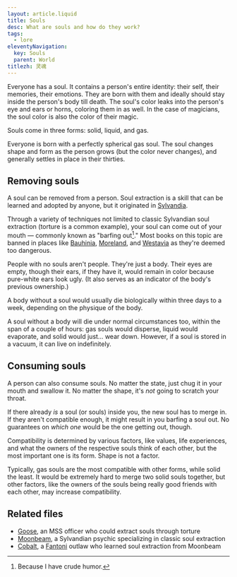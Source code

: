 ```yaml
---
layout: article.liquid
title: Souls
desc: What are souls and how do they work?
tags:
  - lore
eleventyNavigation:
  key: Souls
  parent: World
titlezh: 灵魂
---
```


Everyone has a soul. It contains a person's entire identity: their self, their memories, their emotions. They are born with them and ideally should stay inside the person's body till death. The soul's color leaks into the person's eye and ears or horns, coloring them in as well. In the case of magicians, the soul color is also the color of their magic.

Souls come in three forms: solid, liquid, and gas.

Everyone is born with a perfectly spherical gas soul. The soul changes shape and form as the person grows (but the color never changes), and generally settles in place in their thirties.

## Removing souls

A soul can be removed from a person. Soul extraction is a skill that can be learned and adopted by anyone, but it originated in [Sylvandia](/world/sylvandia/).

Through a variety of techniques not limited to classic Sylvandian soul extraction (torture is a common example), your soul can come out of your mouth — commonly known as "barfing out[^1]." Most books on this topic are banned in places like [Bauhinia](/world/bauhinia/), [Moreland](/world/moreland/), and [Westavia](/world/westavia/) as they're deemed too dangerous.

People with no souls aren't people. They're just a body. Their eyes are empty, though their ears, if they have it, would remain in color because pure-white ears look ugly. (It also serves as an indicator of the body's previous ownership.)

A body without a soul would usually die biologically within three days to a week, depending on the physique of the body.

A soul without a body will die under normal circumstances too, within the span of a couple of hours: gas souls would disperse, liquid would evaporate, and solid would just… wear down. However, if a soul is stored in a vacuum, it can live on indefinitely.

## Consuming souls

A person can also consume souls. No matter the state, just chug it in your mouth and swallow it. No matter the shape, it's *not* going to scratch your throat.

If there already *is* a soul (or souls) inside you, the new soul has to merge in. If they aren't compatible enough, it might result in you barfing a soul out. No guarantees on *which one* would be the one getting out, though.

Compatibility is determined by various factors, like values, life experiences, and what the owners of the respective souls think of each other, but the most important one is its form. Shape is not a factor.

Typically, gas souls are the most compatible with other forms, while solid the least. It would be extremely hard to merge two solid souls together, but other factors, like the owners of the souls being really good friends with each other, may increase compatibility.

## Related files

- [Goose](/characters/goose/), an MSS officer who could extract souls through torture
- [Moonbeam](/characters/moonbeam/), a Sylvandian psychic specializing in classic soul extraction
- [Cobalt](/characters/cobalt/), a [Fantoni](/world/fanton/) outlaw who learned soul extraction from Moonbeam

[^1]: Because I have crude humor.
